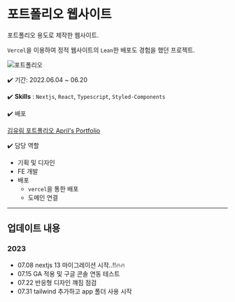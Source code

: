 # 포트폴리오 웹사이트

포트폴리오 용도로 제작한 웹사이트.

`Vercel`을 이용하여 정적 웹사이트의 `Lean`한 배포도 경험을 했던 프로젝트.

![포트폴리오](https://user-images.githubusercontent.com/63839302/175796509-d3f4d68a-08eb-4e0d-9612-0cfcf6345639.gif)

✔️ 기간: 2022.06.04 ~ 06.20

✔️ **Skills** : `Nextjs`, `React`, `Typescript`, `Styled-Components`

✔️ 배포

[김유림 포트폴리오 April's Portfolio](https://www.april5.dev)

✔️ 담당 역할

- 기획 및 디자인
- FE 개발
- 배포
  - `vercel`을 통한 배포
  - 도메인 연결

---

## 업데이트 내용

### 2023

- 07.08 nextjs 13 마이그레이션 시작..!!🔥🔥
- 07.15 GA 적용 및 구글 콘솔 연동 테스트
- 07.22 반응형 디자인 꺠짐 점검
- 07.31 tailwind 추가하고 app 폴더 사용 시작
